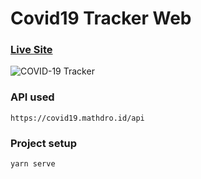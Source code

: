 # Covid19 Tracker Web

### [Live Site](https://convid19trackerweb.herokuapp.com/)

![COVID-19 Tracker](https://i.ibb.co/HnS5nhP/webtrackerimg.png)

### API used
```
https://covid19.mathdro.id/api
```

### Project setup
```
yarn serve
```